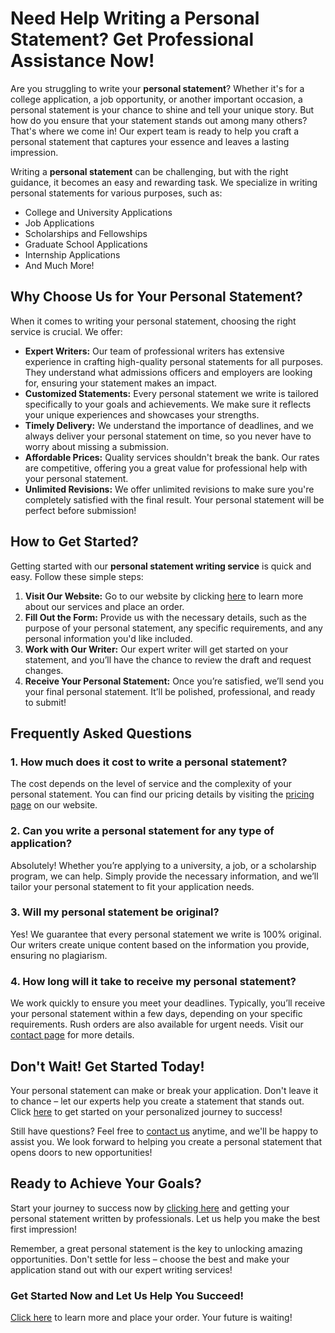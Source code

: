 # Need Help Writing a Personal Statement? Get Professional Assistance Now!

Are you struggling to write your **personal statement**? Whether it's for a college application, a job opportunity, or another important occasion, a personal statement is your chance to shine and tell your unique story. But how do you ensure that your statement stands out among many others? That's where we come in! Our expert team is ready to help you craft a personal statement that captures your essence and leaves a lasting impression.

Writing a **personal statement** can be challenging, but with the right guidance, it becomes an easy and rewarding task. We specialize in writing personal statements for various purposes, such as:

- College and University Applications
- Job Applications
- Scholarships and Fellowships
- Graduate School Applications
- Internship Applications
- And Much More!

## Why Choose Us for Your Personal Statement?

When it comes to writing your personal statement, choosing the right service is crucial. We offer:

- **Expert Writers:** Our team of professional writers has extensive experience in crafting high-quality personal statements for all purposes. They understand what admissions officers and employers are looking for, ensuring your statement makes an impact.
- **Customized Statements:** Every personal statement we write is tailored specifically to your goals and achievements. We make sure it reflects your unique experiences and showcases your strengths.
- **Timely Delivery:** We understand the importance of deadlines, and we always deliver your personal statement on time, so you never have to worry about missing a submission.
- **Affordable Prices:** Quality services shouldn't break the bank. Our rates are competitive, offering you a great value for professional help with your personal statement.
- **Unlimited Revisions:** We offer unlimited revisions to make sure you're completely satisfied with the final result. Your personal statement will be perfect before submission!

## How to Get Started?

Getting started with our **personal statement writing service** is quick and easy. Follow these simple steps:

1. **Visit Our Website:** Go to our website by clicking [here](https://tinyurl.com/topessay?keyword=writing+personal+statement) to learn more about our services and place an order.
2. **Fill Out the Form:** Provide us with the necessary details, such as the purpose of your personal statement, any specific requirements, and any personal information you'd like included.
3. **Work with Our Writer:** Our expert writer will get started on your statement, and you’ll have the chance to review the draft and request changes.
4. **Receive Your Personal Statement:** Once you’re satisfied, we’ll send you your final personal statement. It’ll be polished, professional, and ready to submit!

## Frequently Asked Questions

### 1. How much does it cost to write a personal statement?

The cost depends on the level of service and the complexity of your personal statement. You can find our pricing details by visiting the [pricing page](https://tinyurl.com/topessay?keyword=writing+personal+statement) on our website.

### 2. Can you write a personal statement for any type of application?

Absolutely! Whether you’re applying to a university, a job, or a scholarship program, we can help. Simply provide the necessary information, and we’ll tailor your personal statement to fit your application needs.

### 3. Will my personal statement be original?

Yes! We guarantee that every personal statement we write is 100% original. Our writers create unique content based on the information you provide, ensuring no plagiarism.

### 4. How long will it take to receive my personal statement?

We work quickly to ensure you meet your deadlines. Typically, you’ll receive your personal statement within a few days, depending on your specific requirements. Rush orders are also available for urgent needs. Visit our [contact page](https://tinyurl.com/topessay?keyword=writing+personal+statement) for more details.

## Don't Wait! Get Started Today!

Your personal statement can make or break your application. Don't leave it to chance – let our experts help you create a statement that stands out. Click [here](https://tinyurl.com/topessay?keyword=writing+personal+statement) to get started on your personalized journey to success!

Still have questions? Feel free to [contact us](https://tinyurl.com/topessay?keyword=writing+personal+statement) anytime, and we'll be happy to assist you. We look forward to helping you create a personal statement that opens doors to new opportunities!

## Ready to Achieve Your Goals?

Start your journey to success now by [clicking here](https://tinyurl.com/topessay?keyword=writing+personal+statement) and getting your personal statement written by professionals. Let us help you make the best first impression!

Remember, a great personal statement is the key to unlocking amazing opportunities. Don't settle for less – choose the best and make your application stand out with our expert writing services!

### Get Started Now and Let Us Help You Succeed!

[Click here](https://tinyurl.com/topessay?keyword=writing+personal+statement) to learn more and place your order. Your future is waiting!
